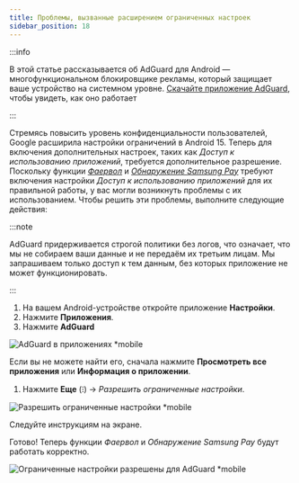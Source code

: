 ```yaml
---
title: Проблемы, вызванные расширением ограниченных настроек
sidebar_position: 18
---
```


:::info

В этой статье рассказывается об AdGuard для Android — многофункциональном блокировщике рекламы, который защищает ваше устройство на системном уровне. [Скачайте приложение AdGuard](https://agrd.io/download-kb-adblock), чтобы увидеть, как оно работает

:::

Стремясь повысить уровень конфиденциальности пользователей, Google расширила настройки ограничений в Android 15. Теперь для включения дополнительных настроек, таких как _Доступ к использованию приложений_, требуется дополнительное разрешение. Поскольку функции _[Фаервол](/adguard-for-android/features/protection/firewall)_ и _[Обнаружение Samsung Pay](/adguard-for-android/solving-problems/samsungpay-with-adguard-in-south-korea)_ требуют включения настройки _Доступ к использованию приложений_ для их правильной работы, у вас могли возникнуть проблемы с их использованием. Чтобы решить эти проблемы, выполните следующие действия:

:::note

AdGuard придерживается строгой политики без логов, что означает, что мы не собираем ваши данные и не передаём их третьим лицам. Мы запрашиваем только доступ к тем данным, без которых приложение не может функционировать.

:::

1. На вашем Android-устройстве откройте приложение **Настройки**.
2. Нажмите **Приложения**.
3. Нажмите **AdGuard**

![AdGuard в приложениях \*mobile](https://cdn.adtidy.org/content/kb/ad_blocker/android/solving_problems/problems-caused-by-extending-restricted-settings/restricted1.png)

Если вы не можете найти его, сначала нажмите **Просмотреть все приложения** или **Информация о приложении**.

1. Нажмите **Еще** (⁝) → _Разрешить ограниченные настройки_.

![Разрешить ограниченные настройки \*mobile](https://cdn.adtidy.org/content/kb/ad_blocker/android/solving_problems/problems-caused-by-extending-restricted-settings/restricted2.png)

Следуйте инструкциям на экране.

Готово! Теперь функции _Фаервол_ и _Обнаружение Samsung Pay_ будут работать корректно.

![Ограниченные настройки разрешены для AdGuard \*mobile](https://cdn.adtidy.org/content/kb/ad_blocker/android/solving_problems/problems-caused-by-extending-restricted-settings/restricted3.png)
